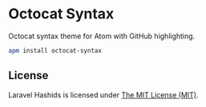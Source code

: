 # Octocat Syntax

Octocat syntax theme for Atom with GitHub highlighting.

```bash
apm install octocat-syntax
```

## License

Laravel Hashids is licensed under [The MIT License (MIT)](LICENSE).
